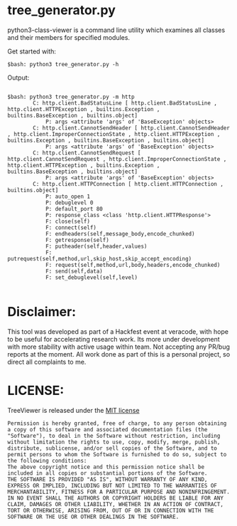 # tree_generator.py

python3-class-viewer is a command line utility which examines all classes and their members for specified modules.

Get started with:

```
$bash: python3 tree_generator.py -h
```


Output:
```

$bash: python3 tree_generator.py -m http 
		C: http.client.BadStatusLine [ http.client.BadStatusLine , http.client.HTTPException , builtins.Exception , builtins.BaseException , builtins.object]
			P: args <attribute 'args' of 'BaseException' objects>
		C: http.client.CannotSendHeader [ http.client.CannotSendHeader , http.client.ImproperConnectionState , http.client.HTTPException , builtins.Exception , builtins.BaseException , builtins.object]
			P: args <attribute 'args' of 'BaseException' objects>
		C: http.client.CannotSendRequest [ http.client.CannotSendRequest , http.client.ImproperConnectionState , http.client.HTTPException , builtins.Exception , builtins.BaseException , builtins.object]
			P: args <attribute 'args' of 'BaseException' objects>
		C: http.client.HTTPConnection [ http.client.HTTPConnection , builtins.object]
			P: auto_open 1
			P: debuglevel 0
			P: default_port 80
			P: response_class <class 'http.client.HTTPResponse'>
			F: close(self)
			F: connect(self)
			F: endheaders(self,message_body,encode_chunked)
			F: getresponse(self)
			F: putheader(self,header,values)
			F: putrequest(self,method,url,skip_host,skip_accept_encoding)
			F: request(self,method,url,body,headers,encode_chunked)
			F: send(self,data)
			F: set_debuglevel(self,level)
	

```

# Disclaimer:
This tool was developed as part of a Hackfest event at veracode, with hope to be useful for accelerating research work. Its more under development with more stability with active usage within team. Not accepting any PR/bug reports at the moment. All work done as part of this is a personal project, so direct all complaints to me.

# LICENSE:

TreeViewer is released under the [MIT license](https://opensource.org/licenses/MIT)

```
Permission is hereby granted, free of charge, to any person obtaining a copy of this software and associated documentation files (the "Software"), to deal in the Software without restriction, including without limitation the rights to use, copy, modify, merge, publish, distribute, sublicense, and/or sell copies of the Software, and to permit persons to whom the Software is furnished to do so, subject to the following conditions:
The above copyright notice and this permission notice shall be included in all copies or substantial portions of the Software.
THE SOFTWARE IS PROVIDED "AS IS", WITHOUT WARRANTY OF ANY KIND, EXPRESS OR IMPLIED, INCLUDING BUT NOT LIMITED TO THE WARRANTIES OF MERCHANTABILITY, FITNESS FOR A PARTICULAR PURPOSE AND NONINFRINGEMENT. IN NO EVENT SHALL THE AUTHORS OR COPYRIGHT HOLDERS BE LIABLE FOR ANY CLAIM, DAMAGES OR OTHER LIABILITY, WHETHER IN AN ACTION OF CONTRACT, TORT OR OTHERWISE, ARISING FROM, OUT OF OR IN CONNECTION WITH THE SOFTWARE OR THE USE OR OTHER DEALINGS IN THE SOFTWARE.
```
